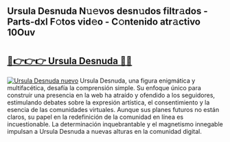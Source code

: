 ## Ursula Desnuda N𝚞𝚎vos desn𝚞dos filtr𝚊dos - Parts-dxl F𝚘tos vid𝚎o - C𝚘ntenido atr𝚊ctivo 10Ouv

# <h2><a href="http://mb11dbh.tromn.icu/?c=Ursula+Desnuda">🔗👉👉👉 Ursula Desnuda 🔗🔗</a></h2>

[![Ursula Desnuda nuevo](https://i.imgur.com/pEAQMta.gif)](http://mb11dbh.tromn.icu/?c=Ursula+Desnuda)
Ursula Desnuda, una figura enigmática y multifacética, desafía la comprensión simple. Su enfoque único para construir una presencia en la web ha atraído y ofendido a los seguidores, estimulando debates sobre la expresión artística, el consentimiento y la esencia de las comunidades virtuales. Aunque sus planes futuros no están claros, su papel en la redefinición de la comunidad en línea es incuestionable. La determinación inquebrantable y el magnetismo innegable impulsan a Ursula Desnuda a nuevas alturas en la comunidad digital.
